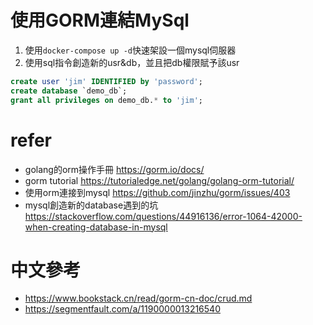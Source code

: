 # 使用GORM連結MySql
1. 使用`docker-compose up -d`快速架設一個mysql伺服器
2. 使用sql指令創造新的usr&db，並且把db權限賦予該usr
```sql
create user 'jim' IDENTIFIED by 'password';
create database `demo_db`;
grant all privileges on demo_db.* to 'jim';
```


# refer
- golang的orm操作手冊
https://gorm.io/docs/
- gorm tutorial
https://tutorialedge.net/golang/golang-orm-tutorial/
- 使用orm連接到mysql
https://github.com/jinzhu/gorm/issues/403
- mysql創造新的database遇到的坑
https://stackoverflow.com/questions/44916136/error-1064-42000-when-creating-database-in-mysql

# 中文參考
- https://www.bookstack.cn/read/gorm-cn-doc/crud.md
- https://segmentfault.com/a/1190000013216540